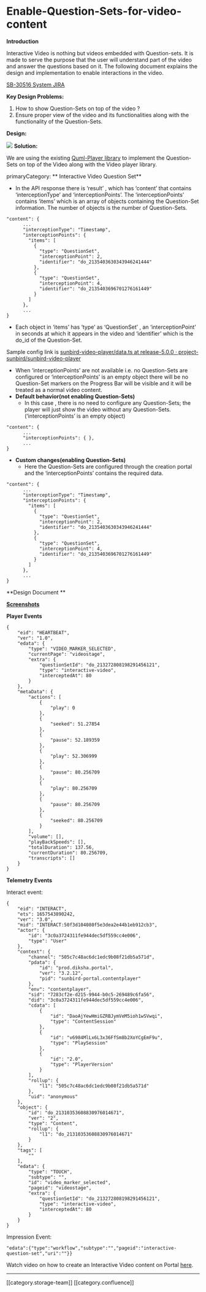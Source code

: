 # Enable-Question-Sets-for-video-content

**Introduction**

Interactive Video is nothing but videos embedded with Question-sets. It is made to serve the purpose that the user will understand part of the video and answer the questions based on it. The following document explains the design and implementation to enable interactions in the video.

[SB-30516 System JIRA](https://browse/SB-30516)

**Key Design Problems:**

1. How to show Question-Sets on top of the video ?
2. Ensure proper view of the video and its functionalities along with the functionality of the Question-Sets.

**Design:**

![](<../../../../PRD/prd-ed-td-req-13iv/images/storage/Published Document.jpg>) **Solution:**

We are using the existing [Quml-Player library](https://github.com/project-sunbird/sunbird-quml-player) to implement the Question-Sets on top of the Video along with the Video player library.

primaryCategory: \*\* Interactive Video Question Set\*\*

* In the API response there is ‘result’ , which has ‘content’ that contains ‘interceptionType’ and ‘interceptionPoints’. The ‘interceptionPoints’ contains ‘items’ which is an array of objects containing the Question-Set information. The number of objects is the number of Question-Sets.

```
"content": {
      ...
      "interceptionType": "Timestamp",
      "interceptionPoints": {
        "items": [
          {
            "type": "QuestionSet",
            "interceptionPoint": 2,
            "identifier": "do_2135403630343946241444"
          },
          {
            "type": "QuestionSet",
            "interceptionPoint": 4,
            "identifier": "do_2135403696701276161449"
          }
        ]
      },
      ...
}
```

* Each object in ‘items’ has ‘type’ as ‘QuestionSet’ , an ‘interceptionPoint’ in seconds at which it appears in the video and ‘identifier’ which is the do\_id of the Question-Set.

Sample config link is [sunbird-video-player/data.ts at release-5.0.0 · project-sunbird/sunbird-video-player ](https://github.com/project-sunbird/sunbird-video-player/blob/release-5.0.0/src/app/data.ts)

* When ‘interceptionPoints’ are not available i.e. no Question-Sets are configured or ‘interceptionPoints’ is an empty object there will be no Question-Set markers on the Progress Bar will be visible and it will be treated as a normal video content.
* **Default behavior(not enabling Question-Sets)**
  * In this case , there is no need to configure any Question-Sets; the player will just show the video without any Question-Sets. (‘interceptionPoints’ is an empty object)

```
"content": {
      ...
      "interceptionPoints": { },
      ...
}
```

* **Custom changes(enabling Question-Sets)**
  * Here the Question-Sets are configured through the creation portal and the ‘interceptionPoints’ contains the required data.

```
"content": {
      ...
      "interceptionType": "Timestamp",
      "interceptionPoints": {
        "items": [
          {
            "type": "QuestionSet",
            "interceptionPoint": 2,
            "identifier": "do_2135403630343946241444"
          },
          {
            "type": "QuestionSet",
            "interceptionPoint": 4,
            "identifier": "do_2135403696701276161449"
          }
        ]
      },
      ...
}
```

\*\*Design Document \*\*

[**Screenshots**](https://photos.app.goo.gl/KjVbRLVPxpg5mJZ48)

**Player Events**

```
{
    "eid": "HEARTBEAT",
    "ver": "1.0",
    "edata": {
        "type": "VIDEO_MARKER_SELECTED",
        "currentPage": "videostage",
        "extra": {
            "questionSetId": "do_213272808198291456121",
            "type": "interactive-video",
            "interceptedAt": 80
        }
    },
    "metaData": {
        "actions": [
            {
                "play": 0
            },
            {
                "seeked": 51.27854
            },
            {
                "pause": 52.189359
            },
            {
                "play": 52.306999
            },
            {
                "pause": 80.256709
            },
            {
                "play": 80.256709
            },
            {
                "pause": 80.256709
            },
            {
                "seeked": 80.256709
            }
        ],
        "volume": [],
        "playBackSpeeds": [],
        "totalDuration": 137.56,
        "currentDuration": 80.256709,
        "transcripts": []
    }
}
```

**Telemetry Events**

Interact event:

```
{
	"eid": "INTERACT",
	"ets": 1657543890242,
	"ver": "3.0",
	"mid": "INTERACT:50f3d104080f5e3dea2e44b1eb912cb3",
	"actor": {
    	"id": "3c0a3724311fe944dec5df559cc4e006",
    	"type": "User"
	},
	"context": {
    	"channel": "505c7c48ac6dc1edc9b08f21db5a571d",
    	"pdata": {
        	"id": "prod.diksha.portal",
        	"ver": "3.2.12",
        	"pid": "sunbird-portal.contentplayer"
    	},
    	"env": "contentplayer",
    	"sid": "7283cf2e-d215-9944-b0c5-269489c6fa56",
    	"did": "3c0a3724311fe944dec5df559cc4e006",
    	"cdata": [
        	{
            	"id": "DaoAjYewHmiGZRBJymVeM5ioh1wSVwqi",
            	"type": "ContentSession"
        	},
        	{
            	"id": "v6984MlLx6L3x36FfSm8b2XoYCgEmF9u",
            	"type": "PlaySession"
        	},
        	{
            	"id": "2.0",
            	"type": "PlayerVersion"
        	}
    	],
    	"rollup": {
        	"l1": "505c7c48ac6dc1edc9b08f21db5a571d"
    	},
    	"uid": "anonymous"
	},
	"object": {
    	"id": "do_21310353608830976014671",
    	"ver": "2",
    	"type": "Content",
    	"rollup": {
        	"l1": "do_21310353608830976014671"
    	}
	},
	"tags": [
    	""
	],
	"edata": {
    	"type": "TOUCH",
    	"subtype": "",
    	"id": "video_marker_selected",
    	"pageid": "videostage",
    	"extra": {
        	"questionSetId": "do_213272808198291456121",
        	"type": "interactive-video",
        	"interceptedAt": 80
    	}
	}
}
```

Impression Event:

```
"edata":{"type":"workflow","subtype":"","pageid":"interactive-question-set","uri":""}}
```

Watch video on how to create an Interactive Video content on Portal [here](https://photos.app.goo.gl/sQJa34MCLw8VLvZD8).

***

\[\[category.storage-team]] \[\[category.confluence]]
